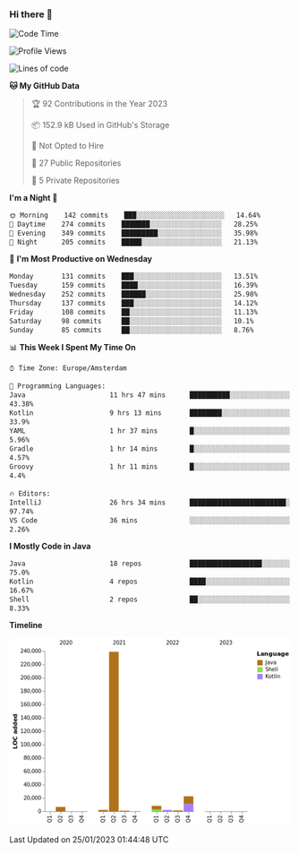 ### Hi there 👋


<!--START_SECTION:waka-->
![Code Time](http://img.shields.io/badge/Code%20Time-2%2C922%20hrs%2046%20mins-blue)

![Profile Views](http://img.shields.io/badge/Profile%20Views-4-blue)

![Lines of code](https://img.shields.io/badge/From%20Hello%20World%20I%27ve%20Written-283%20Thousand%20lines%20of%20code-blue)

**🐱 My GitHub Data** 

> 🏆 92 Contributions in the Year 2023
 > 
> 📦 152.9 kB Used in GitHub's Storage 
 > 
> 🚫 Not Opted to Hire
 > 
> 📜 27 Public Repositories 
 > 
> 🔑 5 Private Repositories  
 > 
**I'm a Night 🦉** 

```text
🌞 Morning    142 commits    ███░░░░░░░░░░░░░░░░░░░░░░   14.64% 
🌆 Daytime    274 commits    ███████░░░░░░░░░░░░░░░░░░   28.25% 
🌃 Evening    349 commits    █████████░░░░░░░░░░░░░░░░   35.98% 
🌙 Night      205 commits    █████░░░░░░░░░░░░░░░░░░░░   21.13%

```
📅 **I'm Most Productive on Wednesday** 

```text
Monday       131 commits    ███░░░░░░░░░░░░░░░░░░░░░░   13.51% 
Tuesday      159 commits    ████░░░░░░░░░░░░░░░░░░░░░   16.39% 
Wednesday    252 commits    ██████░░░░░░░░░░░░░░░░░░░   25.98% 
Thursday     137 commits    ███░░░░░░░░░░░░░░░░░░░░░░   14.12% 
Friday       108 commits    ██░░░░░░░░░░░░░░░░░░░░░░░   11.13% 
Saturday     98 commits     ██░░░░░░░░░░░░░░░░░░░░░░░   10.1% 
Sunday       85 commits     ██░░░░░░░░░░░░░░░░░░░░░░░   8.76%

```


📊 **This Week I Spent My Time On** 

```text
⌚︎ Time Zone: Europe/Amsterdam

💬 Programming Languages: 
Java                     11 hrs 47 mins      ██████████░░░░░░░░░░░░░░░   43.38% 
Kotlin                   9 hrs 13 mins       ████████░░░░░░░░░░░░░░░░░   33.9% 
YAML                     1 hr 37 mins        █░░░░░░░░░░░░░░░░░░░░░░░░   5.96% 
Gradle                   1 hr 14 mins        █░░░░░░░░░░░░░░░░░░░░░░░░   4.57% 
Groovy                   1 hr 11 mins        █░░░░░░░░░░░░░░░░░░░░░░░░   4.4%

🔥 Editors: 
IntelliJ                 26 hrs 34 mins      ████████████████████████░   97.74% 
VS Code                  36 mins             ░░░░░░░░░░░░░░░░░░░░░░░░░   2.26%

```

**I Mostly Code in Java** 

```text
Java                     18 repos            ██████████████████░░░░░░░   75.0% 
Kotlin                   4 repos             ████░░░░░░░░░░░░░░░░░░░░░   16.67% 
Shell                    2 repos             ██░░░░░░░░░░░░░░░░░░░░░░░   8.33%

```


**Timeline**

![Chart not found](https://raw.githubusercontent.com/powercasgamer/powercasgamer/master/charts/bar_graph.png) 


 Last Updated on 25/01/2023 01:44:48 UTC
<!--END_SECTION:waka-->

